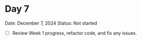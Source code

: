 # Day 7

Date: December 7, 2024
Status: Not started

- [ ]  Review Week 1 progress, refactor code, and fix any issues.